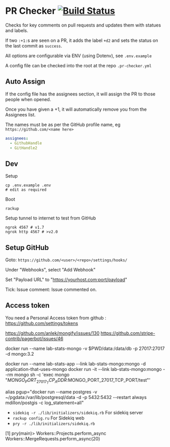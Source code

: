 # PR Checker [![Build Status](https://travis-ci.org/IanVaughan/pr-checker.svg?branch=master)](https://travis-ci.org/IanVaughan/pr-checker)

Checks for key comments on pull requests and updates them with statues and labels.

If two `:+1:`s are seen on a PR, it adds the label `+d2` and sets the status on the last commit as `success`.

All options are configurable via ENV (using Dotenv), see `.env.example`

A config file can be checked into the root at the repo `.pr-checker.yml`

## Auto Assign

If the config file has the assignees section, it will assign the PR to those people when opened.

Once you have given a +1, it will automatically remove you from the Assignees list.

The names must be as per the GitHub profile name, eg `https://github.com/<name here>`

```yaml
assignees:
  - GithubHandle
  - GitHandle2
```

## Dev

Setup

    cp .env.example .env
    # edit as required

Boot

    rackup

Setup tunnel to internet to test from GitHub

    ngrok 4567 # v1.7
    ngrok http 4567 # >v2.0

## Setup GitHub

Goto: `https://github.com/<user>/<repo>/settings/hooks/`

Under "Webhooks", select "Add Webhook"

Set "Payload URL" to "https://yourhost.com:port/payload"

Tick: Issue comment: Issue commented on.


## Access token

You need a Personal Access token from github : https://github.com/settings/tokens




https://github.com/anlek/mongify/issues/130
https://github.com/stripe-contrib/pagerbot/issues/46

docker run --name lab-stats-mongo -v $PWD/data:/data/db -p 27017:27017 -d mongo:3.2

docker run --name lab-stats-app --link lab-stats-mongo:mongo -d application-that-uses-mongo
docker run -it --link lab-stats-mongo:mongo --rm mongo sh -c 'exec mongo "$MONGO_PORT_27017_TCP_ADDR:$MONGO_PORT_27017_TCP_PORT/test"'

alias pgup="docker run --name postgres -v ~/pgdata:/var/lib/postgresql/data -d -p 5432:5432 --restart always mdillon/postgis -c log_statement=all"

* `sidekiq -r ./lib/initializers/sidekiq.rb` For sidekiq server
* `rackup config.ru` For Sidekiq web
* `pry -r ./lib/initializers/sidekiq.rb`

[1] pry(main)> Workers::Projects.perform_async
Workers::MergeRequests.perform_async(20)
